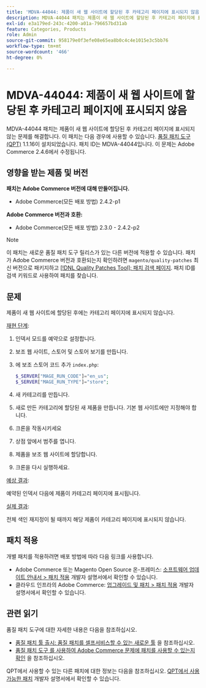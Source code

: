 ```yaml
---
title: 'MDVA-44044: 제품이 새 웹 사이트에 할당된 후 카테고리 페이지에 표시되지 않음'
description: MDVA-44044 패치는 제품이 새 웹 사이트에 할당된 후 카테고리 페이지에 표시되지 않는 문제를 해결합니다. 이 패치는 [Quality Patches Tool (QPT)](/help/announcements/adobe-commerce-announcements/magento-quality-patches-released-new-tool-to-self-serve-quality-patches.md) 1.1.16이 설치된 경우 사용할 수 있습니다. 패치 ID는 MDVA-44044입니다. 이 문제는 Adobe Commerce 2.4.6에서 수정됩니다.
exl-id: e3a179ed-243c-4200-a01a-796657bd31ab
feature: Categories, Products
role: Admin
source-git-commit: 958179e0f3efe08e65ea8b0c4c4e1015e3c5bb76
workflow-type: tm+mt
source-wordcount: '466'
ht-degree: 0%

---
```


# MDVA-44044: 제품이 새 웹 사이트에 할당된 후 카테고리 페이지에 표시되지 않음

MDVA-44044 패치는 제품이 새 웹 사이트에 할당된 후 카테고리 페이지에 표시되지 않는 문제를 해결합니다. 이 패치는 다음 경우에 사용할 수 있습니다. [품질 패치 도구(QPT)](/help/announcements/adobe-commerce-announcements/magento-quality-patches-released-new-tool-to-self-serve-quality-patches.md) 1.1.16이 설치되었습니다. 패치 ID는 MDVA-44044입니다. 이 문제는 Adobe Commerce 2.4.6에서 수정됩니다.

## 영향을 받는 제품 및 버전

**패치는 Adobe Commerce 버전에 대해 만들어집니다.**

* Adobe Commerce(모든 배포 방법) 2.4.2-p1

**Adobe Commerce 버전과 호환:**

* Adobe Commerce(모든 배포 방법) 2.3.0 - 2.4.2-p2

>[!NOTE]
>
>이 패치는 새로운 품질 패치 도구 릴리스가 있는 다른 버전에 적용할 수 있습니다. 패치가 Adobe Commerce 버전과 호환되는지 확인하려면 `magento/quality-patches` 최신 버전으로 패키지하고 [[!DNL Quality Patches Tool]: 패치 검색 페이지](https://devdocs.magento.com/quality-patches/tool.html#patch-grid). 패치 ID를 검색 키워드로 사용하여 패치를 찾습니다.

## 문제

제품이 새 웹 사이트에 할당된 후에는 카테고리 페이지에 표시되지 않습니다.

<u>재현 단계</u>:

1. 인덱서 모드를 예약으로 설정합니다.
1. 보조 웹 사이트, 스토어 및 스토어 보기를 만듭니다.
1. 에 보조 스토어 코드 추가 `index.php`:

   ```php
   $_SERVER["MAGE_RUN_CODE"]="en_us";
   $_SERVER["MAGE_RUN_TYPE"]="store";
   ```

1. 새 카테고리를 만듭니다.
1. 새로 만든 카테고리에 할당된 새 제품을 만듭니다. 기본 웹 사이트에만 지정해야 합니다.
1. 크론을 작동시키세요
1. 상점 앞에서 범주를 엽니다.
1. 제품을 보조 웹 사이트에 할당합니다.
1. 크론을 다시 실행하세요.

<u>예상 결과</u>:

예약된 인덱서 다음에 제품이 카테고리 페이지에 표시됩니다.

<u>실제 결과</u>:

전체 색인 재지정이 될 때까지 해당 제품이 카테고리 페이지에 표시되지 않습니다.

## 패치 적용

개별 패치를 적용하려면 배포 방법에 따라 다음 링크를 사용합니다.

* Adobe Commerce 또는 Magento Open Source 온-프레미스: [소프트웨어 업데이트 안내서 > 패치 적용](https://devdocs.magento.com/guides/v2.4/comp-mgr/patching/mqp.html) 개발자 설명서에서 확인할 수 있습니다.
* 클라우드 인프라의 Adobe Commerce: [업그레이드 및 패치 > 패치 적용](https://devdocs.magento.com/cloud/project/project-patch.html) 개발자 설명서에서 확인할 수 있습니다.

## 관련 읽기

품질 패치 도구에 대한 자세한 내용은 다음을 참조하십시오.

* [품질 패치 툴 출시: 품질 패치를 셀프서비스할 수 있는 새로운 툴](/help/announcements/adobe-commerce-announcements/magento-quality-patches-released-new-tool-to-self-serve-quality-patches.md) 을 참조하십시오.
* [품질 패치 도구 를 사용하여 Adobe Commerce 문제에 패치를 사용할 수 있는지 확인](/help/support-tools/patches-available-in-qpt-tool/check-patch-for-magento-issue-with-magento-quality-patches.md) 을 참조하십시오.

QPT에서 사용할 수 있는 다른 패치에 대한 정보는 다음을 참조하십시오. [QPT에서 사용 가능한 패치](https://devdocs.magento.com/quality-patches/tool.html#patch-grid) 개발자 설명서에서 확인할 수 있습니다.
